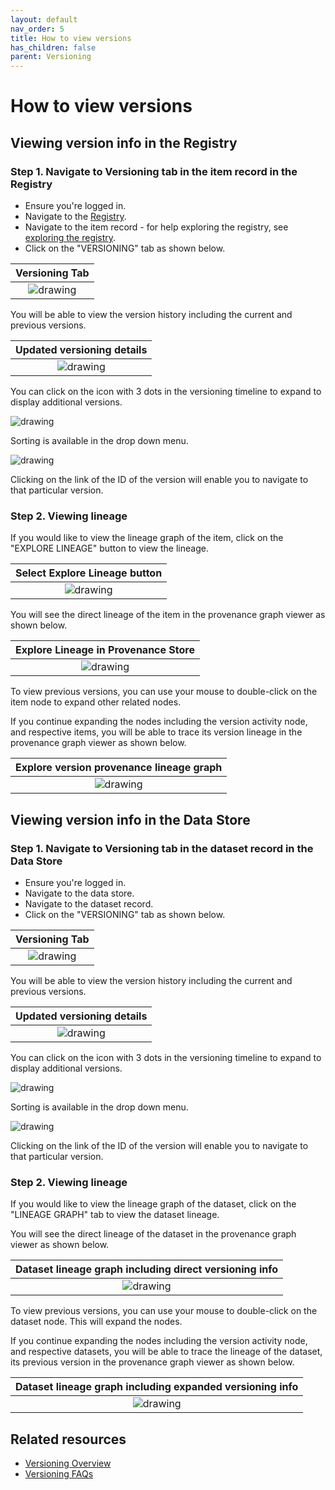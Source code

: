 ```yaml
---
layout: default
nav_order: 5
title: How to view versions
has_children: false
parent: Versioning
---
```


# How to view versions

## Viewing version info in the Registry

### Step 1. Navigate to Versioning tab in the item record in the Registry

-   Ensure you're logged in.
-   Navigate to the [Registry](../registry/overview).
-   Navigate to the item record - for help exploring the registry, see [exploring the registry](../registry/exploring_the_registry).
-   Click on the "VERSIONING" tab as shown below.

|                                              Versioning Tab                                               |
| :-------------------------------------------------------------------------------------------------------: |
| <img src="../assets/images/versioning/versioning-registry-versioning-tab.png" alt="drawing" /> |

You will be able to view the version history including the current and previous versions.

|                                            Updated versioning details                                            |
| :--------------------------------------------------------------------------------------------------------------: |
| <img src="../assets/images/versioning/versioning-registry-create-version-result.png" alt="drawing"/> |

You can click on the icon with 3 dots in the versioning timeline to expand to display additional versions.

<img src="../assets/images/versioning/versioning-registry-view-expand.png" alt="drawing"/>

Sorting is available in the drop down menu.

<img src="../assets/images/versioning/versioning-registry-view-sort.png" alt="drawing"/>

Clicking on the link of the ID of the version will enable you to navigate to that particular version.

### Step 2. Viewing lineage

If you would like to view the lineage graph of the item, click on the "EXPLORE LINEAGE" button to view the lineage.

|                                      Select Explore Lineage button                                      |
| :-----------------------------------------------------------------------------------------------------: |
| <img src="../assets/images/versioning/versioning-registry-view-lineage.png" alt="drawing" /> |

You will see the direct lineage of the item in the provenance graph viewer as shown below.

|                                    Explore Lineage in Provenance Store                                     |
| :--------------------------------------------------------------------------------------------------------: |
| <img src="../assets/images/versioning/versioning-registry-explore-lineage.png" alt="drawing"/> |

To view previous versions, you can use your mouse to double-click on the item node to expand other related nodes.

If you continue expanding the nodes including the version activity node, and respective items, you will be able to trace its version lineage in the provenance graph viewer as shown below.

|                             Explore version provenance lineage graph                              |
| :-----------------------------------------------------------------------------------------------: |
| <img src="../assets/images/versioning/prov-store-version-lineage.gif" alt="drawing"/> |

## Viewing version info in the Data Store

### Step 1. Navigate to Versioning tab in the dataset record in the Data Store

-   Ensure you're logged in.
-   Navigate to the data store.
-   Navigate to the dataset record.
-   Click on the "VERSIONING" tab as shown below.

|                                    Versioning Tab                                     |
| :-----------------------------------------------------------------------------------: |
| <img src="../assets/images/versioning/versioning-tab.png" alt="drawing" /> |

You will be able to view the version history including the current and previous versions.

|                                   Updated versioning details                                    |
| :---------------------------------------------------------------------------------------------: |
| <img src="../assets/images/versioning/versioning-create-result.png" alt="drawing"/> |

You can click on the icon with 3 dots in the versioning timeline to expand to display additional versions.

<img src="../assets/images/versioning/versioning-expand-details.png" alt="drawing" />

Sorting is available in the drop down menu.

<img src="../assets/images/versioning/versioning-view-sort.png" alt="drawing" />

Clicking on the link of the ID of the version will enable you to navigate to that particular version.

### Step 2. Viewing lineage

If you would like to view the lineage graph of the dataset, click on the "LINEAGE GRAPH" tab to view the dataset lineage.

You will see the direct lineage of the dataset in the provenance graph viewer as shown below.


|             Dataset lineage graph including direct versioning info                                     |
| :----------------------------------------------------------------------------------------------------: |
| <img src="../assets/images/versioning/versioning-lineage-direct.png" alt="drawing"/> |

To view previous versions, you can use your mouse to double-click on the dataset node. This will expand the nodes.

If you continue expanding the nodes including the version activity node, and respective datasets, you will be able to trace the lineage of the dataset, its previous version in the provenance graph viewer as shown below.


|             Dataset lineage graph including expanded versioning info                                   |
| :----------------------------------------------------------------------------------------------------: |
| <img src="../assets/images/versioning/versioning-lineage.png" alt="drawing" /> |


## Related resources

- [Versioning Overview](../versioning-overview.html)
- [Versioning FAQs](../faq.html#versioning)

